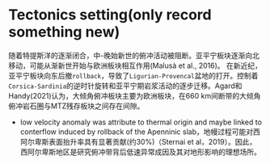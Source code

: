 # Tectonics setting(only record something new)
 随着特提斯洋的逐渐闭合，中-晚始新世的俯冲活动被阻断。亚平宁板块逐渐向北移动，可能从渐新世开始与欧洲板块相互作用(Malusà et al., 2016)。
 在新近纪，亚平宁板块向东后撤`rollback`，导致了`Ligurian-Provencal`盆地的打开。控制着`Corsica-Sardinia`的逆时针旋转和亚平宁期岩浆活动的逐步迁移。Agard和Handy(2021)认为，大倾角俯冲板块主要为欧洲板块，在660 km间断带的大倾角俯冲岩石圈与MTZ残存板块之间存在间隙。
 * low velocity anomaly was attribute to thermal origin and maybe linked to conterflow induced by rollback of the Apenninic slab，地幔过程可能对西阿尔卑斯表面抬升率具有显著贡献(约30%)（Sternai et al，2019）。因此，西阿尔卑斯地区是研究俯冲带背后低速异常成因及其对地形影响的理想场所。